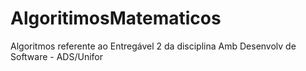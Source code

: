 # AlgoritimosMatematicos
Algoritmos referente ao Entregável 2 da disciplina Amb Desenvolv de Software - ADS/Unifor
